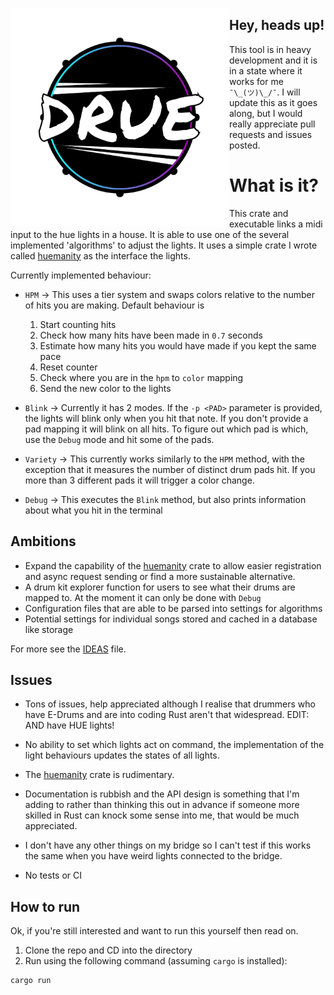 <p align="center"><img align="left" src="meta/logo.png" width="350px"></p>

## Hey, heads up!

This tool is in heavy development and it is in a state where it works for me
`¯\_(ツ)\_/¯`. I will update this as it goes along, but I would really appreciate
pull requests and issues posted.

# What is it?

This crate and executable links a midi input to the hue lights in a house. It
is able to use one of the several implemented 'algorithms' to adjust the lights.
It uses a simple crate I wrote called
[huemanity](https://github.com/finnkauski/huemanity) as the interface the
lights.

Currently implemented behaviour:

- `HPM` -> This uses a tier system and swaps colors relative to the number of
  hits you are making. Default behaviour is

  1. Start counting hits
  1. Check how many hits have been made in `0.7` seconds
  1. Estimate how many hits you would have made if you kept the same pace
  1. Reset counter
  1. Check where you are in the `hpm` to `color` mapping
  1. Send the new color to the lights

- `Blink` -> Currently it has 2 modes. If the `-p <PAD>` parameter is provided,
  the lights will blink only when you hit that note. If you don't provide a pad
  mapping it will blink on all hits. To figure out which pad is which, use the
  `Debug` mode and hit some of the pads.

- `Variety` -> This currently works similarly to the `HPM` method, with the
  exception that it measures the number of distinct drum pads hit. If you more
  than 3 different pads it will trigger a color change.

- `Debug` -> This executes the `Blink` method, but also prints information about
  what you hit in the terminal

## Ambitions

- Expand the capability of the
  [huemanity](https://github.com/finnkauski/huemanity) crate to allow easier
  registration and async request sending or find a more sustainable alternative.
- A drum kit explorer function for users to see what their drums are mapped to.
  At the moment it can only be done with `Debug`
- Configuration files that are able to be parsed into settings for algorithms
- Potential settings for individual songs stored and cached in a database like
  storage

For more see the [IDEAS](IDEAS.org) file.

## Issues

- Tons of issues, help appreciated although I realise that drummers who have
  E-Drums and are into coding Rust aren't that widespread. EDIT: AND have HUE
  lights!

- No ability to set which lights act on command, the implementation of the light
  behaviours updates the states of all lights.

- The [huemanity](https://github.com/finnkauski/huemanity) crate is rudimentary.

- Documentation is rubbish and the API design is something that I'm adding to
  rather than thinking this out in advance if someone more skilled in Rust can
  knock some sense into me, that would be much appreciated.

- I don't have any other things on my bridge so I can't test if this works the
  same when you have weird lights connected to the bridge.

- No tests or CI

## How to run

Ok, if you're still interested and want to run this yourself then read on.

1. Clone the repo and CD into the directory
2. Run using the following command (assuming `cargo` is installed):

```sh
cargo run
```
